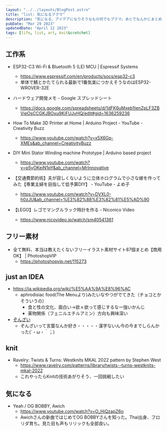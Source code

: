 ```yaml
---
layout: "../../layouts/BlogPost.astro"
title: "list: 気になるブクマ"
description: "気になる、アイデアになりそうなもの何でもブクマ。あとでなんかにまとめたり、アイデアに昇華させたりできると良いかもしれない"
pubDate: "Mar 29 2023"
updatedDate: "April 12 2023"
tags: [life, list, art, knit&crotchet]
---
```


## 工作系

- ESP32-C3 Wi-Fi & Bluetooth 5 (LE) MCU | Espressif Systems
  - <https://www.espressif.com/en/products/socs/esp32-c3>
  - 単体で鯖とかたてられる最新で1番気楽につかえそうなのはESP32-WROVER-32E

- ハードウェア開発メモ - Google スプレッドシート
  - <https://docs.google.com/spreadsheets/d/1dFK6uMxeb1tenZpLF3ZBVieOsCCGKJBOxu9KiFUJvHQ/edit#gid=1636259236>

- How To Make 3D Printer at Home | Arduino Project - YouTube - Creativity Buzz
  - <https://www.youtube.com/watch?v=x5X6Gp-XMEs&ab_channel=CreativityBuzz>

- DIY Mini Stator Winding machine Prototype | Arduino based project
  - <https://www.youtube.com/watch?v=p5yOKeiN1pY&ab_channel=MrInnovative>

- 【交通費節約術】夫が寂しくないように立体ホログラムで小さな嫁を作ってみた【専業主婦を目指して低予算DIY】 - YouTube - よめ子
  - <https://www.youtube.com/watch?v=DVXL0-h0zJU&ab_channel=%E3%82%88%E3%82%81%E5%AD%90>

- 【LEGO】レゴでマングルラック時計を作る - Niconico Video
  - <https://www.nicovideo.jp/watch/sm40541361>

## フリー素材

- 全て無料、本当は教えたくないフリーイラスト素材サイト87個まとめ【商用OK】 | PhotoshopVIP
  - <https://photoshopvip.net/115273>

## just an IDEA

- <https://ja.wikipedia.org/wiki/%E5%AA%9A%E8%96%AC>
  - aphrodisiac food(The Menuより)みたいなやつがでてきた（チョコとかそういうの）
    - 食と性の文化、面白い→欲ｘ欲って感じするなー強いかんじ
    - 薬物関係（フェニルエチルアミン）方向も興味深い
- [ぞんざい](https://ja.wiktionary.org/wiki/%E3%81%9E%E3%82%93%E3%81%96%E3%81%84#:~:text=%E7%89%A9%E4%BA%8B%E3%82%92%E7%B2%97%E7%95%A5%E3%81%AB%E6%89%B1%E3%81%86,%E3%81%8C%E3%81%84%E3%81%84%E3%81%8B%E3%81%92%E3%82%93%E3%81%A7%E3%81%82%E3%82%8B%E3%81%95%E3%81%BE%E3%80%82&text=%E8%A8%80%E5%8B%95%E3%81%8C%E4%B9%B1%E6%9A%B4%E3%81%A7%E3%81%82%E3%82%8B,%E4%B8%8D%E8%BA%BE%E3%81%AA%E3%81%95%E3%81%BE%E3%80%82)
  - ぞんざいって言葉なんか好き・・・・・漢字ないん今の今までしらんかった(´・ω・｀；)

## knit

- Ravelry: Twists & Turns: Westknits MKAL 2022 pattern by Stephen West
  - <https://www.ravelry.com/patterns/library/twists--turns-westknits-mkal-2022>
  - これやったらKnitの技術あがりそう、一回挑戦したい

## 気になる

- Yeah / OG BOBBY, Awich
  - <https://www.youtube.com/watch?v=O_HiQzapZ6o>
  - Awichさんの新曲ではじめてOG BOBBYさんを知った。Thai出身、フロリダ育ち。見た目も声もリリックも全部良い。
